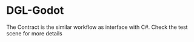 # DGL-Godot
The Contract is the similar workflow as interface with C#.
Check the test scene for more details
